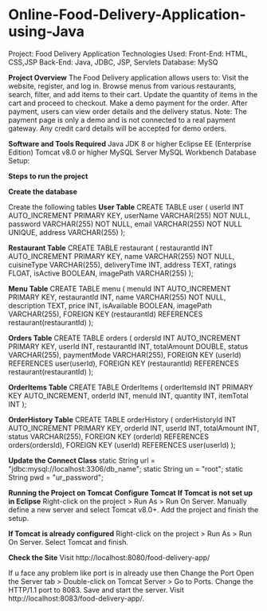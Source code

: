 # Online-Food-Delivery-Application-using-Java

Project: Food Delivery Application
Technologies Used:
Front-End: HTML, CSS,JSP
Back-End: Java, JDBC, JSP, Servlets
Database: MySQ

**Project Overview** 
The Food Delivery application allows users to:
Visit the website, register, and log in.
Browse menus from various restaurants, search, filter, and add items to their cart.
Update the quantity of items in the cart and proceed to checkout.
Make a demo payment for the order. After payment, users can view order details and the delivery status.
Note: The payment page is only a demo and is not connected to a real payment gateway. Any credit card details will be accepted for demo orders.

**Software and Tools Required**
Java JDK 8 or higher
Eclipse EE (Enterprise Edition)
Tomcat v8.0 or higher
MySQL Server
MySQL Workbench
Database Setup:

**Steps to run the project**

**Create the database**

Create the following tables
**User Table**
CREATE TABLE user (
    userId INT AUTO_INCREMENT PRIMARY KEY,
    userName VARCHAR(255) NOT NULL,
    password VARCHAR(255) NOT NULL,
    email VARCHAR(255) NOT NULL UNIQUE,
    address VARCHAR(255)
);

**Restaurant Table**
CREATE TABLE restaurant (
    restaurantId INT AUTO_INCREMENT PRIMARY KEY,
    name VARCHAR(255) NOT NULL,
    cuisineType VARCHAR(255),
    deliveryTime INT,
    address TEXT,
    ratings FLOAT,
    isActive BOOLEAN,
    imagePath VARCHAR(255)
);

**Menu Table**
CREATE TABLE menu (
    menuId INT AUTO_INCREMENT PRIMARY KEY,
    restaurantId INT,
    name VARCHAR(255) NOT NULL,
    description TEXT,
    price INT,
    isAvailable BOOLEAN,
    imagePath VARCHAR(255),
    FOREIGN KEY (restaurantId) REFERENCES restaurant(restaurantId)
);

**Orders Table**
CREATE TABLE orders (
    ordersId INT AUTO_INCREMENT PRIMARY KEY,
    userId INT,
    restaurantId INT,
    totalAmount DOUBLE,
    status VARCHAR(255),
    paymentMode VARCHAR(255),
    FOREIGN KEY (userId) REFERENCES user(userId),
    FOREIGN KEY (restaurantId) REFERENCES restaurant(restaurantId)
);

**OrderItems Table**
CREATE TABLE OrderItems (
    orderItemsId INT PRIMARY KEY AUTO_INCREMENT,
    orderId INT,
    menuId INT,
    quantity INT,
    itemTotal INT
);

**OrderHistory Table**
CREATE TABLE orderHistory (
    orderHistoryId INT AUTO_INCREMENT PRIMARY KEY,
    orderId INT,
    userId INT,
    totalAmount INT,
    status VARCHAR(255),
    FOREIGN KEY (orderId) REFERENCES orders(ordersId),
    FOREIGN KEY (userId) REFERENCES user(userId)
);

**Update the Connect Class**
    static String url = "jdbc:mysql://localhost:3306/db_name";
    static String un = "root";
    static String pwd = "ur_password";

    
**Running the Project on Tomcat**
**Configure Tomcat**
**If Tomcat is not set up in Eclipse**
Right-click on the project > Run As > Run On Server.
Manually define a new server and select Tomcat v8.0+.
Add the project and finish the setup.

**If Tomcat is already configured**
Right-click on the project > Run As > Run On Server.
Select Tomcat and finish.

**Check the Site**
Visit http://localhost:8080/food-delivery-app/ 

If u face any problem like port is in already use then 
Change the Port
Open the Server tab > Double-click on Tomcat Server > Go to Ports.
Change the HTTP/1.1 port to 8083.
Save and start the server. Visit http://localhost:8083/food-delivery-app/.
